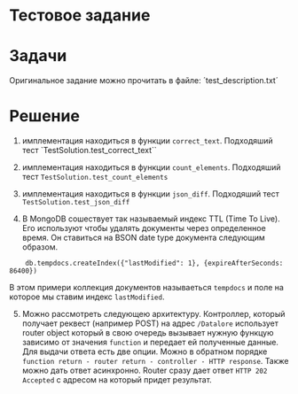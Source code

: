 # Тестовое задание

# Задачи
Оригинальное задание можно прочитать в файле: ´test_description.txt´

# Решение
1. имплементация находиться в функции `correct_text`. Подходяший тест `TestSolution.test_correct_text``

2. имплементация находиться в функции `count_elements`. Подходяший тест `TestSolution.test_count_elements`

3. имплементация находиться в функции `json_diff`. Подходяший тест `TestSolution.test_json_diff`

4. В MongoDB сошествует так называемый индекс TTL (Time To Live). Его используют чтобы удалять документы через определенное время. Он ставиться на BSON date type документа следующим образом.
```
    db.tempdocs.createIndex({"lastModified": 1}, {expireAfterSeconds: 86400})
```
В этом примери коллекция документов называеться `tempdocs` и поле на которое мы ставим индекс `lastModified`.

5. Можно рассмотреть следующею архитектуру. Контроллер, который получает реквест (например POST) на адрес `/Datalore` использует router object который в свою очередь вызывает нужную функцую зависимо от значения `function` и передает ей полученные данные. Для выдачи ответа есть две опции. Можно в обратном порядке `function return - router return - controller - HTTP response`. Также можно дать ответ асинхронно. Router сразу дает ответ `HTTP 202 Accepted` с адресом на который придет результат.
